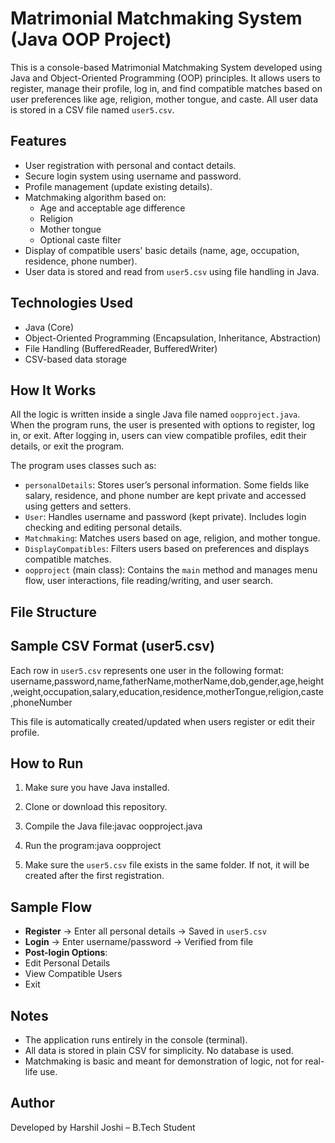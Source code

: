 # Matrimonial Matchmaking System (Java OOP Project)

This is a console-based Matrimonial Matchmaking System developed using Java and Object-Oriented Programming (OOP) principles. It allows users to register, manage their profile, log in, and find compatible matches based on user preferences like age, religion, mother tongue, and caste. All user data is stored in a CSV file named `user5.csv`.

## Features

- User registration with personal and contact details.
- Secure login system using username and password.
- Profile management (update existing details).
- Matchmaking algorithm based on:
  - Age and acceptable age difference
  - Religion
  - Mother tongue
  - Optional caste filter
- Display of compatible users' basic details (name, age, occupation, residence, phone number).
- User data is stored and read from `user5.csv` using file handling in Java.

## Technologies Used

- Java (Core)
- Object-Oriented Programming (Encapsulation, Inheritance, Abstraction)
- File Handling (BufferedReader, BufferedWriter)
- CSV-based data storage

## How It Works

All the logic is written inside a single Java file named `oopproject.java`. When the program runs, the user is presented with options to register, log in, or exit. After logging in, users can view compatible profiles, edit their details, or exit the program.

The program uses classes such as:

- `personalDetails`: Stores user’s personal information. Some fields like salary, residence, and phone number are kept private and accessed using getters and setters.
- `User`: Handles username and password (kept private). Includes login checking and editing personal details.
- `Matchmaking`: Matches users based on age, religion, and mother tongue.
- `DisplayCompatibles`: Filters users based on preferences and displays compatible matches.
- `oopproject` (main class): Contains the `main` method and manages menu flow, user interactions, file reading/writing, and user search.

## File Structure
## Sample CSV Format (user5.csv)

Each row in `user5.csv` represents one user in the following format:
username,password,name,fatherName,motherName,dob,gender,age,height,weight,occupation,salary,education,residence,motherTongue,religion,caste,phoneNumber



This file is automatically created/updated when users register or edit their profile.

## How to Run

1. Make sure you have Java installed.
2. Clone or download this repository.
3. Compile the Java file:javac oopproject.java
4. Run the program:java oopproject

5. Make sure the `user5.csv` file exists in the same folder. If not, it will be created after the first registration.

## Sample Flow

- **Register** → Enter all personal details → Saved in `user5.csv`
- **Login** → Enter username/password → Verified from file
- **Post-login Options**:
- Edit Personal Details
- View Compatible Users
- Exit

## Notes

- The application runs entirely in the console (terminal).
- All data is stored in plain CSV for simplicity. No database is used.
- Matchmaking is basic and meant for demonstration of logic, not for real-life use.


## Author

Developed by Harshil Joshi – B.Tech Student  
